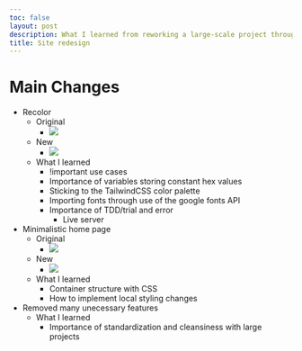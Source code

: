 ```yaml
---
toc: false
layout: post
description: What I learned from reworking a large-scale project through use of sass
title: Site redesign
---
```

 
# Main Changes
 - Recolor
   - Original
     - ![](https://upload.wikimedia.org/wikipedia/commons/thumb/2/29/Linux_command-line._Bash._GNOME_Terminal._screenshot.png/800px-Linux_command-line._Bash._GNOME_Terminal._screenshot.png)
   - New
     - ![](https://user-images.githubusercontent.com/69406769/212536744-34095e96-c0f9-40ed-b771-24f0dc73d21f.png)
   - What I learned
     - !important use cases
     - Importance of variables storing constant hex values
     - Sticking to the TailwindCSS color palette
     - Importing fonts through use of the google fonts API
     - Importance of TDD/trial and error
       - Live server
 - Minimalistic home page
   - Original
     - ![](https://upload.wikimedia.org/wikipedia/commons/thumb/2/29/Linux_command-line._Bash._GNOME_Terminal._screenshot.png/800px-Linux_command-line._Bash._GNOME_Terminal._screenshot.png)
   - New
     - ![](https://user-images.githubusercontent.com/69406769/212536744-34095e96-c0f9-40ed-b771-24f0dc73d21f.png)
   - What I learned
     - Container structure with CSS
     - How to implement local styling changes
 - Removed many unecessary features
   - What I learned
     - Importance of standardization and cleansiness with large projects